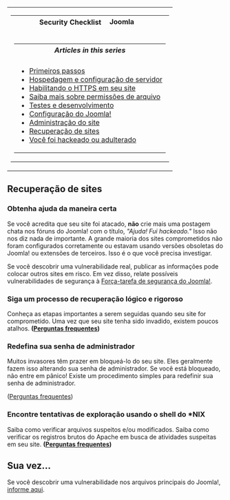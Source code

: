 <!-- Filename: Security_Checklist/Site_Recovery / Display title: Lista de verificação de segurança/Recuperação de site -->

<table class="navbox" data-cellspacing="0">

<tbody>
<tr class="odd">
<td><table class="nowraplinks navbox-inner" data-cellspacing="0">

<tbody>
<tr class="header">
<th colspan="2" class="navbox-title" scope="col">Security Checklist <img
src="https://docs.joomla.org/images/7/7b/Compat_icon_CMS.png"
decoding="async" data-file-width="87" data-file-height="17" width="87"
height="17" alt="Joomla CMS" /></th>
</tr>
&#10;<tr class="odd">
<td></td>
<td></td>
</tr>
<tr class="even">
<td colspan="2" class="navbox-abovebelow"></td>
</tr>
<tr class="odd">
<td></td>
<td></td>
</tr>
<tr class="even">
<td colspan="2" class="navbox-list navbox-odd"><table
class="nowraplinks navbox-subgroup" data-cellspacing="0">

<tbody>
<tr class="header">
<th colspan="2" class="navbox-title" scope="col"><em>Articles in this
series</em></th>
</tr>
&#10;<tr class="odd">
<td></td>
<td></td>
</tr>
<tr class="even">
<td colspan="2" class="navbox-list navbox-odd"><ul>
<li><a href="https://docs.joomla.org/Security_Checklist/Getting_Started"
title="Special:MyLanguage/Security Checklist/Getting Started">Primeiros
passos</a></li>
<li><a
href="https://docs.joomla.org/Security_Checklist/Hosting_and_Server_Setup"
title="Special:MyLanguage/Security Checklist/Hosting and Server Setup">Hospedagem
e configuração de servidor</a></li>
<li><a href="https://docs.joomla.org/Enabling_HTTPS_on_your_site"
title="Special:MyLanguage/Enabling HTTPS on your site">Habilitando o
HTTPS em seu site</a></li>
<li><a
href="https://docs.joomla.org/Security_Checklist/Where_can_you_learn_more_about_file_permissions%3F"
title="Special:MyLanguage/Security Checklist/Where can you learn more about file permissions?">Saiba
mais sobre permissões de arquivo</a></li>
<li><a
href="https://docs.joomla.org/Security_Checklist/Testing_and_Development"
title="Special:MyLanguage/Security Checklist/Testing and Development">Testes
e desenvolvimento</a></li>
<li><a href="https://docs.joomla.org/Security_Checklist/Joomla!_Setup"
title="Special:MyLanguage/Security Checklist/Joomla! Setup">Configuração
do Joomla!</a></li>
<li><a
href="https://docs.joomla.org/Security_Checklisthttps://docs.joomla.org/Security%20Checklist/Site%20Administration">Administração
do site</a></li>
<li><a
href="https://docs.joomla.org/Security_Checklisthttps://docs.joomla.org/Security%20Checklist/Site%20Recovery">Recuperação
de sites</a></li>
<li><a
href="https://docs.joomla.org/Security_Checklist/You_have_been_hacked_or_defaced"
title="Special:MyLanguage/Security Checklist/You have been hacked or defaced">Você
foi hackeado ou adulterado</a></li>
</ul></td>
</tr>
</tbody>
</table></td>
</tr>
</tbody>
</table></td>
</tr>
</tbody>
</table>

## Recuperação de sites

### Obtenha ajuda da maneira certa

Se você acredita que seu site foi atacado, **não** crie mais uma
postagem chata nos fóruns do Joomla! com o título, *"Ajuda! Fui
hackeado."* Isso não nos diz nada de importante. A grande maioria dos
sites comprometidos não foram configurados corretamente ou estavam
usando versões obsoletas do Joomla! ou extensões de terceiros. Isso é o
que você precisa investigar.

Se você descobrir uma vulnerabilidade real, publicar as informações pode
colocar outros sites em risco. Em vez disso, relate possíveis
vulnerabilidades de segurança à
<a href="http://developer.joomla.org/security" class="external text"
target="_blank" rel="noreferrer noopener">Força-tarefa de segurança do
Joomla!</a>.

### Siga um processo de recuperação lógico e rigoroso

Conheça as etapas importantes a serem seguidas quando seu site for
comprometido. Uma vez que seu site tenha sido invadido, existem poucos
atalhos. **([Perguntas
frequentes](https://docs.joomla.org/Security_and_Performance_FAQs#Help.21_My_site.27s_been_compromised._Now_what.3F "Security and Performance FAQs"))**

### Redefina sua senha de administrador

Muitos invasores têm prazer em bloqueá-lo do seu site. Eles geralmente
fazem isso alterando sua senha de administrador. Se você está bloqueado,
não entre em pânico! Existe um procedimento simples para redefinir sua
senha de administrador.

([Perguntas
frequentes](https://docs.joomla.org/How_do_you_recover_or_reset_your_admin_password%3F/pt-br "How do you recover or reset your admin password?/pt-br"))

### Encontre tentativas de exploração usando o shell do \*NIX

Saiba como verificar arquivos suspeitos e/ou modificados. Saiba como
verificar os registros brutos do Apache em busca de atividades suspeitas
em seu site. **([Perguntas
frequentes](https://docs.joomla.org/Security_and_Performance_FAQs#How_do_I_find_exploits_using_the_.2ANIX_shell.3F "Security and Performance FAQs"))**

## Sua vez...

Se você descobrir uma vulnerabilidade nos arquivos principais do
Joomla!,
<a href="http://developer.joomla.org/security/contact-the-team.html"
class="external text" target="_blank" rel="noreferrer noopener">informe
aqui</a>.
